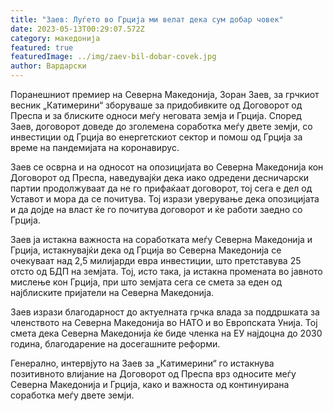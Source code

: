 ```yaml
---
title: "Заев: Луѓето во Грција ми велат дека сум добар човек"
date: 2023-05-13T00:29:07.572Z
category: македонија
featured: true
featuredImage: ../img/zaev-bil-dobar-covek.jpg
author: Вардарски
---
```

Поранешниот премиер на Северна Македонија, Зоран Заев, за грчкиот весник „Катимерини“ зборуваше за придобивките од Договорот од Преспа и за блиските односи меѓу неговата земја и Грција. Според Заев, договорот доведе до зголемена соработка меѓу двете земји, со инвестиции од Грција во енергетскиот сектор и помош од Грција за време на пандемијата на коронавирус.

Заев се осврна и на односот на опозицијата во Северна Македонија кон Договорот од Преспа, наведувајќи дека иако одредени десничарски партии продолжуваат да не го прифаќаат договорот, тој сега е дел од Уставот и мора да се почитува. Тој изрази уверување дека опозицијата и да дојде на власт ќе го почитува договорот и ќе работи заедно со Грција.

Заев ја истакна важноста на соработката меѓу Северна Македонија и Грција, истакнувајќи дека од Грција во Северна Македонија се очекуваат над 2,5 милијарди евра инвестиции, што претставува 25 отсто од БДП на земјата. Тој, исто така, ја истакна промената во јавното мислење кон Грција, при што земјата сега се смета за еден од најблиските пријатели на Северна Македонија.

Заев изрази благодарност до актуелната грчка влада за поддршката за членството на Северна Македонија во НАТО и во Европската Унија. Тој смета дека Северна Македонија ќе биде членка на ЕУ најдоцна до 2030 година, благодарение на досегашните реформи.

Генерално, интервјуто на Заев за „Катимерини“ го истакнува позитивното влијание на Договорот од Преспа врз односите меѓу Северна Македонија и Грција, како и важноста од континуирана соработка меѓу двете земји.